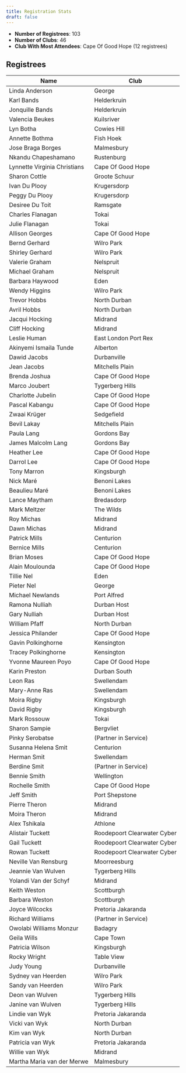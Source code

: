 ```yaml
---
title: Registration Stats
draft: false
---
```


<ul><li><strong>Number of Registrees</strong>: 103</li>

<li><strong>Number of Clubs</strong>: 46</li>

<li><strong>Club With Most Attendees</strong>: Cape Of Good Hope (12 registrees)</li>
</ul><h2>Registrees</h2>

<script type="text/javascript" src="https://ajax.googleapis.com/ajax/libs/jquery/3.4.1/jquery.min.js"></script>
<script type="text/javascript" src="https://cdnjs.com/libraries/jquery.tablesorter"></script>
<script type="text/javascript">
    $(function() {
        $(".registreeTable").tablesorter();
    });
</script>

<table id="registreeTable" class="tablesorter">
    <thead>
        <tr>
            <th>
                Name
            </th> 
            <th>
                Club
            </th>
        </tr>
    </thead>
    <tbody>
<tr><td>Linda Anderson</td><td>George</td></tr><tr><td>Karl Bands</td><td>Helderkruin</td></tr><tr><td>Jonquille Bands</td><td>Helderkruin</td></tr><tr><td>Valencia Beukes</td><td>Kuilsriver</td></tr><tr><td>Lyn Botha</td><td>Cowies Hill</td></tr><tr><td>Annette Bothma</td><td>Fish Hoek</td></tr><tr><td>Jose Braga Borges</td><td>Malmesbury</td></tr><tr><td>Nkandu Chapeshamano</td><td>Rustenburg</td></tr><tr><td>Lynnette Virginia Christians</td><td>Cape Of Good Hope</td></tr><tr><td>Sharon Cottle</td><td>Groote Schuur</td></tr><tr><td>Ivan Du Plooy</td><td>Krugersdorp</td></tr><tr><td>Peggy Du Plooy</td><td>Krugersdorp</td></tr><tr><td>Desiree Du Toit</td><td>Ramsgate</td></tr><tr><td>Charles Flanagan</td><td>Tokai</td></tr><tr><td>Julie Flanagan</td><td>Tokai</td></tr><tr><td>Allison Georges</td><td>Cape Of Good Hope</td></tr><tr><td>Bernd Gerhard</td><td>Wilro Park</td></tr><tr><td>Shirley Gerhard</td><td>Wilro Park</td></tr><tr><td>Valerie Graham</td><td>Nelspruit</td></tr><tr><td>Michael Graham</td><td>Nelspruit</td></tr><tr><td>Barbara Haywood</td><td>Eden</td></tr><tr><td>Wendy Higgins</td><td>Wilro Park</td></tr><tr><td>Trevor Hobbs</td><td>North Durban</td></tr><tr><td>Avril Hobbs</td><td>North Durban</td></tr><tr><td>Jacqui Hocking</td><td>Midrand</td></tr><tr><td>Cliff Hocking</td><td>Midrand</td></tr><tr><td>Leslie Human</td><td>East London Port Rex</td></tr><tr><td>Akinyemi Ismaila Tunde</td><td>Alberton</td></tr><tr><td>Dawid Jacobs</td><td>Durbanville</td></tr><tr><td>Jean Jacobs</td><td>Mitchells Plain</td></tr><tr><td>Brenda Joshua</td><td>Cape Of Good Hope</td></tr><tr><td>Marco Joubert</td><td>Tygerberg Hills</td></tr><tr><td>Charlotte Jubelin</td><td>Cape Of Good Hope</td></tr><tr><td>Pascal Kabangu</td><td>Cape Of Good Hope</td></tr><tr><td>Zwaai Krüger</td><td>Sedgefield</td></tr><tr><td>Bevil Lakay</td><td>Mitchells Plain</td></tr><tr><td>Paula Lang</td><td>Gordons Bay</td></tr><tr><td>James Malcolm Lang</td><td>Gordons Bay</td></tr><tr><td>Heather Lee</td><td>Cape Of Good Hope</td></tr><tr><td>Darrol Lee</td><td>Cape Of Good Hope</td></tr><tr><td>Tony Marron</td><td>Kingsburgh</td></tr><tr><td>Nick Maré</td><td>Benoni Lakes</td></tr><tr><td>Beaulieu Maré</td><td>Benoni Lakes</td></tr><tr><td>Lance Maytham</td><td>Bredasdorp</td></tr><tr><td>Mark Meltzer</td><td>The Wilds</td></tr><tr><td>Roy Michas</td><td>Midrand</td></tr><tr><td>Dawn Michas</td><td>Midrand</td></tr><tr><td>Patrick Mills</td><td>Centurion</td></tr><tr><td>Bernice Mills</td><td>Centurion</td></tr><tr><td>Brian Moses</td><td>Cape Of Good Hope</td></tr><tr><td>Alain Moulounda</td><td>Cape Of Good Hope</td></tr><tr><td>Tillie Nel</td><td>Eden</td></tr><tr><td>Pieter Nel</td><td>George</td></tr><tr><td>Michael Newlands</td><td>Port Alfred</td></tr><tr><td>Ramona Nulliah</td><td>Durban Host</td></tr><tr><td>Gary Nulliah</td><td>Durban Host</td></tr><tr><td>William Pfaff</td><td>North Durban</td></tr><tr><td>Jessica Philander</td><td>Cape Of Good Hope</td></tr><tr><td>Gavin Polkinghorne</td><td>Kensington</td></tr><tr><td>Tracey Polkinghorne</td><td>Kensington</td></tr><tr><td>Yvonne  Maureen Poyo</td><td>Cape Of Good Hope</td></tr><tr><td>Karin Preston</td><td>Durban South</td></tr><tr><td>Leon Ras</td><td>Swellendam</td></tr><tr><td>Mary-Anne Ras</td><td>Swellendam</td></tr><tr><td>Moira Rigby</td><td>Kingsburgh</td></tr><tr><td>David Rigby</td><td>Kingsburgh</td></tr><tr><td>Mark Rossouw</td><td>Tokai</td></tr><tr><td>Sharon Sampie</td><td>Bergvliet</td></tr><tr><td>Pinky Serobatse</td><td>(Partner in Service)</td></tr><tr><td>Susanna Helena Smit</td><td>Centurion</td></tr><tr><td>Herman Smit</td><td>Swellendam</td></tr><tr><td>Berdine Smit</td><td>(Partner in Service)</td></tr><tr><td>Bennie Smith</td><td>Wellington</td></tr><tr><td>Rochelle Smith</td><td>Cape Of Good Hope</td></tr><tr><td>Jeff Smith</td><td>Port Shepstone</td></tr><tr><td>Pierre Theron</td><td>Midrand</td></tr><tr><td>Moira Theron</td><td>Midrand</td></tr><tr><td>Alex Tshikala</td><td>Athlone</td></tr><tr><td>Alistair Tuckett</td><td>Roodepoort Clearwater Cyber</td></tr><tr><td>Gail Tuckett</td><td>Roodepoort Clearwater Cyber</td></tr><tr><td>Rowan Tuckett</td><td>Roodepoort Clearwater Cyber</td></tr><tr><td>Neville Van Rensburg</td><td>Moorreesburg</td></tr><tr><td>Jeannie Van Wulven</td><td>Tygerberg Hills</td></tr><tr><td>Yolandi Van der Schyf</td><td>Midrand</td></tr><tr><td>Keith Weston</td><td>Scottburgh</td></tr><tr><td>Barbara Weston</td><td>Scottburgh</td></tr><tr><td>Joyce Wilcocks</td><td>Pretoria Jakaranda</td></tr><tr><td>Richard Williams</td><td>(Partner in Service)</td></tr><tr><td>Owolabi Williams Monzur</td><td>Badagry</td></tr><tr><td>Geila Wills</td><td>Cape Town</td></tr><tr><td>Patricia Wilson</td><td>Kingsburgh</td></tr><tr><td>Rocky Wright</td><td>Table View</td></tr><tr><td>Judy Young</td><td>Durbanville</td></tr><tr><td>Sydney van Heerden</td><td>Wilro Park</td></tr><tr><td>Sandy van Heerden</td><td>Wilro Park</td></tr><tr><td>Deon van Wulven</td><td>Tygerberg Hills</td></tr><tr><td>Janine van Wulven</td><td>Tygerberg Hills</td></tr><tr><td>Lindie van Wyk</td><td>Pretoria Jakaranda</td></tr><tr><td>Vicki van Wyk</td><td>North Durban</td></tr><tr><td>Kim van Wyk</td><td>North Durban</td></tr><tr><td>Patricia van Wyk</td><td>Pretoria Jakaranda</td></tr><tr><td>Willie van Wyk</td><td>Midrand</td></tr><tr><td>Martha Maria van der Merwe</td><td>Malmesbury</td></tr>
</tbody>
</table>
